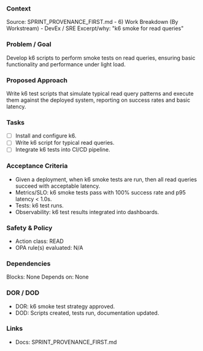 ### Context

Source: SPRINT_PROVENANCE_FIRST.md - 6) Work Breakdown (By Workstream) - DevEx / SRE
Excerpt/why: "k6 smoke for read queries"

### Problem / Goal

Develop k6 scripts to perform smoke tests on read queries, ensuring basic functionality and performance under light load.

### Proposed Approach

Write k6 test scripts that simulate typical read query patterns and execute them against the deployed system, reporting on success rates and basic latency.

### Tasks

- [ ] Install and configure k6.
- [ ] Write k6 script for typical read queries.
- [ ] Integrate k6 tests into CI/CD pipeline.

### Acceptance Criteria

- Given a deployment, when k6 smoke tests are run, then all read queries succeed with acceptable latency.
- Metrics/SLO: k6 smoke tests pass with 100% success rate and p95 latency < 1.0s.
- Tests: k6 test runs.
- Observability: k6 test results integrated into dashboards.

### Safety & Policy

- Action class: READ
- OPA rule(s) evaluated: N/A

### Dependencies

Blocks: None
Depends on: None

### DOR / DOD

- DOR: k6 smoke test strategy approved.
- DOD: Scripts created, tests run, documentation updated.

### Links

- Docs: SPRINT_PROVENANCE_FIRST.md
